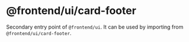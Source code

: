 # @frontend/ui/card-footer

Secondary entry point of `@frontend/ui`. It can be used by importing from `@frontend/ui/card-footer`.
